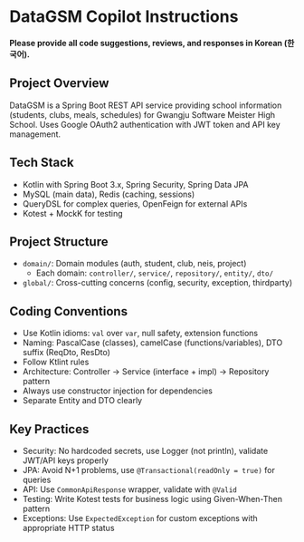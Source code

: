 # DataGSM Copilot Instructions

**Please provide all code suggestions, reviews, and responses in Korean (한국어).**

## Project Overview
DataGSM is a Spring Boot REST API service providing school information (students, clubs, meals, schedules) for Gwangju Software Meister High School. Uses Google OAuth2 authentication with JWT token and API key management.

## Tech Stack
- Kotlin with Spring Boot 3.x, Spring Security, Spring Data JPA
- MySQL (main data), Redis (caching, sessions)
- QueryDSL for complex queries, OpenFeign for external APIs
- Kotest + MockK for testing

## Project Structure
- `domain/`: Domain modules (auth, student, club, neis, project)
  - Each domain: `controller/`, `service/`, `repository/`, `entity/`, `dto/`
- `global/`: Cross-cutting concerns (config, security, exception, thirdparty)

## Coding Conventions
- Use Kotlin idioms: `val` over `var`, null safety, extension functions
- Naming: PascalCase (classes), camelCase (functions/variables), DTO suffix (ReqDto, ResDto)
- Follow Ktlint rules
- Architecture: Controller → Service (interface + impl) → Repository pattern
- Always use constructor injection for dependencies
- Separate Entity and DTO clearly

## Key Practices
- Security: No hardcoded secrets, use Logger (not println), validate JWT/API keys properly
- JPA: Avoid N+1 problems, use `@Transactional(readOnly = true)` for queries
- API: Use `CommonApiResponse` wrapper, validate with `@Valid`
- Testing: Write Kotest tests for business logic using Given-When-Then pattern
- Exceptions: Use `ExpectedException` for custom exceptions with appropriate HTTP status
